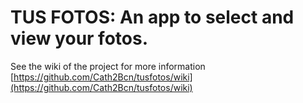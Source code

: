 # TUS FOTOS: An app to select and view your fotos.

See the wiki of the project for more information [https://github.com/Cath2Bcn/tusfotos/wiki](https://github.com/Cath2Bcn/tusfotos/wiki)

